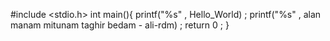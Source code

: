 #include <stdio.h>
int main(){
	printf("%s" , Hello_World) ; 
	printf("%s" , alan manam mitunam taghir bedam - ali-rdm) ;
	return 0 ;
}
